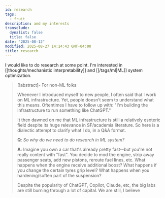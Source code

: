 ```yaml
---
id: research
tags:
  - fruit
description: and my interests
transclude:
  dynalist: false
  title: false
date: "2025-08-12"
modified: 2025-08-27 14:14:43 GMT-04:00
title: research
---
```


I would like to do research at some point. I'm interested in [[thoughts/mechanistic interpretability]] and [[/tags/ml|ML]] system optimization.

> [!abstract]- For non-ML folks
>
> Whenever I introduced myself to new people, I often said that I work on ML infrastructure. Yet, people doesn't seem to understand
> what this means. Oftentimes I have to follow up with: "I'm building the infrastructure to run something like ChatGPT."
>
> It then dawned on me that ML infrastructure is still a relatively esoteric field despite its huge relevance in SF/academia literature.
> So here is a dialectic attempt to clarify what I do, in a Q&A format.
>
> **Q**: _So why do we need to do research in ML system?_
>
> **A**: Imagine you own a car that's already pretty fast--but you're not really content with "fast". You decide to mod the engine, strip away passenger seats,
> add new pistons, reroute fuel lines, etc. What happens when the engine receive additional boost? What happens if you change the certain tyres grip level? What happens when you
> hardening/soften part of the suspension?
>
> Despite the popularity of ChatGPT, Copilot, Claude, etc, the big labs are still burning through a lot of capital. We are still, I believe
